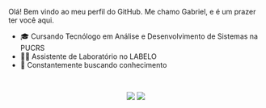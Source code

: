 
Olá! Bem vindo ao meu perfil do GitHub.
Me chamo Gabriel, e é um prazer ter você aqui.

- 🎓  Cursando Tecnólogo em Análise e Desenvolvimento de Sistemas na PUCRS
- 👩‍💻  Assistente de Laboratório no LABELO
- 🚀  Constantemente buscando conhecimento

<br>

<p align="center">
    <a href="https://www.linkedin.com/in/gabrielzfn/"><img src="https://img.shields.io/badge/-LinkedIn-2D2B55?style=flat-square&logo=linkedin&logoColor=white"/></a>
    <a href="https://www.instagram.com/gabrielzfn/"><img src="https://img.shields.io/badge/-Instagram-%23E4405F?style=flat-square&logo=instagram&logoColor=white"/></a>
</p>
